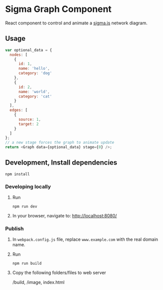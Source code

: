 # Sigma Graph Component

React component to control and animate a [sigma.js](http://sigmajs.org/) network diagram.

## Usage

```javascript
var optional_data = { 
  nodes: [
    { 
      id: 1,
      name: 'hello',
      category: 'dog'
    },
    {
      id: 2,
      name: 'world',
      category: 'cat'
    }
  ],
  edges: [
    {
      source: 1,
      target: 2
    }
  ]
};
// a new stage forces the graph to animate update
return <Graph data={optional_data} stage={0} />;
```

## Development, Install dependencies

```
npm install
```

### Developing locally

1. Run

	```
	npm run dev
	```

2. In your browser, navigate to: [http://localhost:8080/](http://localhost:8080/)

### Publish

1. In `webpack.config.js` file, replace `www.example.com` with the real domain name.

2. Run

	```
	npm run build
	```

3. Copy the following folders/files to web server

	/build,
	/image,
	index.html
